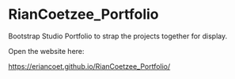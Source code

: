 # RianCoetzee_Portfolio

Bootstrap Studio Portfolio to strap the projects together for display.

Open the website here:

https://eriancoet.github.io/RianCoetzee_Portfolio/
